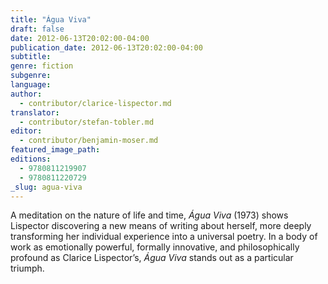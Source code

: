 ```yaml
---
title: "Água Viva"
draft: false
date: 2012-06-13T20:02:00-04:00
publication_date: 2012-06-13T20:02:00-04:00
subtitle:
genre: fiction
subgenre:
language:
author:
  - contributor/clarice-lispector.md
translator:
  - contributor/stefan-tobler.md
editor:
  - contributor/benjamin-moser.md
featured_image_path:
editions:
  - 9780811219907
  - 9780811220729
_slug: agua-viva
---
```


A meditation on the nature of life and time, _Água Viva_ (1973) shows Lispector discovering a new means of writing about herself, more deeply transforming her individual experience into a universal poetry. In a body of work as emotionally powerful, formally innovative, and philosophically profound as Clarice Lispector’s, _Água Viva_ stands out as a particular triumph.

